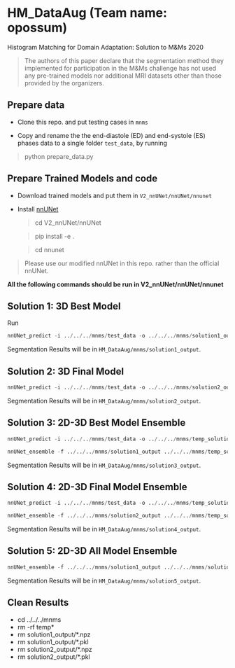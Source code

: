 # HM_DataAug (Team name: opossum)
Histogram Matching for Domain Adaptation: Solution to M\&Ms 2020

> The authors of this paper declare that the segmentation method they implemented for participation in the M&Ms challenge has not used any pre-trained models nor additional MRI datasets other than those provided by the organizers.

## Prepare data

- Clone this repo. and put testing cases in `mnms`

- Copy and rename the the end-diastole (ED) and end-systole (ES) phases data to a single folder `test_data`, by running

> python prepare_data.py

## Prepare Trained Models and code

- Download trained models and put them in `V2_nnUNet/nnUNet/nnunet`

- Install [nnUNet](https://github.com/MIC-DKFZ/nnunet)

    > cd V2_nnUNet/nnUNet

    > pip install -e .

    > cd nnunet

> Please use our modified nnUNet in this repo. rather than the official nnUNet.

**All the following commands should be run in V2_nnUNet/nnUNet/nnunet**

## Solution 1: 3D Best Model

Run

```python
nnUNet_predict -i ../../../mnms/test_data -o ../../../mnms/solution1_output -m 3d_fullres -t Task601_BestHMAug --save_npz
```

Segmentation Results will be in `HM_DataAug/mnms/solution1_output`.


## Solution 2: 3D Final Model

```python
nnUNet_predict -i ../../../mnms/test_data -o ../../../mnms/solution2_output -m 3d_fullres -t Task602_HMAugMMS --save_npz
```

Segmentation Results will be in `HM_DataAug/mnms/solution2_output`.

## Solution 3: 2D-3D Best Model Ensemble

```python
nnUNet_predict -i ../../../mnms/test_data -o ../../../mnms/temp_solution3 -m 2d -t Task601_BestHMAug --save_npz

nnUNet_ensemble -f ../../../mnms/solution1_output ../../../mnms/temp_solution3 -o ../../../mnms/solution3_output
```

Segmentation Results will be in `HM_DataAug/mnms/solution3_output`.

## Solution 4: 2D-3D Final Model Ensemble

```python
nnUNet_predict -i ../../../mnms/test_data -o ../../../mnms/temp_solution4 -m 2d -t Task602_HMAugMMS --save_npz

nnUNet_ensemble -f ../../../mnms/solution2_output ../../../mnms/temp_solution4 -o ../../../mnms/solution4_output
```
Segmentation Results will be in `HM_DataAug/mnms/solution4_output`.

## Solution 5: 2D-3D All Model Ensemble

```python
nnUNet_ensemble -f ../../../mnms/solution1_output ../../../mnms/solution2_output ../../../mnms/temp_solution3 ../../../mnms/temp_solution4 -o ../../../mnms/solution5_output
```

Segmentation Results will be in `HM_DataAug/mnms/solution5_output`.

## Clean Results

- cd ../../../mnms
- rm -rf temp*
- rm solution1_output/*.npz
- rm solution1_output/*.pkl
- rm solution2_output/*.npz
- rm solution2_output/*.pkl
